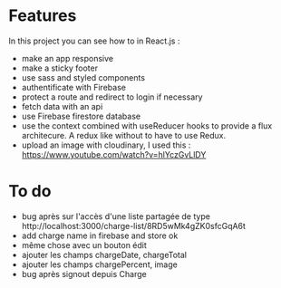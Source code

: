 # Features

In this project you can see how to in React.js :

- make an app responsive
- make a sticky footer
- use sass and styled components
- authentificate with Firebase
- protect a route and redirect to login if necessary
- fetch data with an api
- use Firebase firestore database
- use the context combined with useReducer hooks to provide a flux architecure. A redux like without to have to use Redux.
- upload an image with cloudinary, I used this : https://www.youtube.com/watch?v=hlYczGvLlDY

# To do

- bug après sur l'accès d'une liste partagée de type http://localhost:3000/charge-list/8RD5wMk4gZK0sfcGqA6t
- add charge name in firebase and store ok
- même chose avec un bouton édit
- ajouter les champs chargeDate, chargeTotal
- ajouter les champs chargePercent, image
- bug après signout depuis Charge
